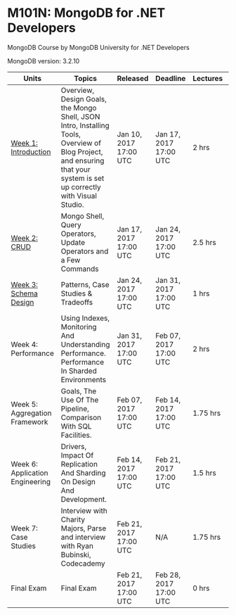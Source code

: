 # M101N: MongoDB for .NET Developers
MongoDB Course by MongoDB University for .NET Developers

MongoDB version: 3.2.10

<div class="container">
      <section>
        <table class="table table-striped">
          <thead>
            <tr>
              <th>Units</th>
              <th>Topics</th>
              <th>Released</th>
              <th>Deadline</th>
              <th>Lectures</th>
              <th>Homework</th>
            </tr>
          </thead>
          <tbody>
            <tr>
              <td><a href="/courses/MongoDB/M101N/2017_January/courseware/Week_1_Introduction/54cbe342d8ca39277a4375b3">
                Week 1: Introduction
              </a></td>
              <td class="topics">Overview, Design Goals, the Mongo Shell, JSON Intro,  Installing Tools, Overview of Blog Project, and ensuring that your system is set up correctly with Visual Studio.</td>
              <td class="day">
		Jan 10, 2017
		<br/>
		17:00 UTC
              </td>
              <td class="day">
		Jan 17, 2017
		<br/>
		17:00 UTC
              </td>
              <td>2 hrs</td>
              <td>3 hrs</td>
            </tr>
            <tr>
              <td><a href="/courses/MongoDB/M101N/2017_January/courseware/Week_2_CRUD/54cbeea2d8ca3927794375b7">
                Week 2: CRUD
              </a></td>
              <td class="topics">Mongo Shell, Query Operators, Update Operators and a  Few Commands</td>
              <td class="day">
		Jan 17, 2017
		<br/>
		17:00 UTC
              </td>
              <td class="day">
		Jan 24, 2017
		<br/>
		17:00 UTC
              </td>
              <td>2.5 hrs</td>
              <td>3 hrs</td>
            </tr>
            <tr>
              <td><a href="/courses/MongoDB/M101N/2017_January/courseware/Week_3_Schema_Design/52d99f78e2d423744501cf75">
                Week 3: Schema Design
              </a></td>
              <td class="topics">Patterns, Case Studies &amp; Tradeoffs</td>
              <td class="day">
		Jan 24, 2017
		<br/>
		17:00 UTC
              </td>
              <td class="day">
		Jan 31, 2017
		<br/>
		17:00 UTC
              </td>
              <td>1 hrs</td>
              <td>3 hrs</td>
            </tr>
            <tr>
                <td>Week 4: Performance</td>
              <td class="topics">Using Indexes, Monitoring And Understanding  Performance. Performance In Sharded Environments</td>
              <td class="day">
		Jan 31, 2017
		<br/>
		17:00 UTC
              </td>
              <td class="day">
		Feb 07, 2017
		<br/>
		17:00 UTC
              </td>
              <td>2 hrs</td>
              <td>3 hrs</td>
            </tr>
            <tr>
                <td>Week 5: Aggregation Framework</td>
              <td class="topics">Goals, The Use Of The Pipeline, Comparison With SQL  Facilities.</td>
              <td class="day">
		Feb 07, 2017
		<br/>
		17:00 UTC
              </td>
              <td class="day">
		Feb 14, 2017
		<br/>
		17:00 UTC
              </td>
              <td>1.75 hrs</td>
              <td>3 hrs</td>
            </tr>
            <tr>
                <td>Week 6: Application Engineering</td>
              <td class="topics">Drivers, Impact Of Replication And Sharding On Design  And Development.</td>
              <td class="day">
		Feb 14, 2017
		<br/>
		17:00 UTC
              </td>
              <td class="day">
		Feb 21, 2017
		<br/>
		17:00 UTC
              </td>
              <td>1.5 hrs</td>
              <td>3 hrs</td>
            </tr>
            <tr>
                <td>Week 7: Case Studies</td>
              <td class="topics">Interview with Charity Majors, Parse and interview with Ryan Bubinski, Codecademy</td>
              <td class="day">
		Feb 21, 2017
		<br/>
		17:00 UTC
              </td>
              <td class="day">
		N/A
              </td>
              <td>1.75 hrs</td>
              <td>0 hrs</td>
            </tr>
            <tr>
                <td>Final Exam</td>
              <td class="topics">Final Exam</td>
              <td class="day">
		Feb 21, 2017
		<br/>
		17:00 UTC
              </td>
              <td class="day">
		Feb 28, 2017
		<br/>
		17:00 UTC
              </td>
              <td>0 hrs</td>
              <td>3 hrs</td>
            </tr>
          </tbody>
        </table>
      </section>
      <div>
      </div>
    </div>
  </div>
</div>
